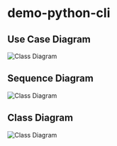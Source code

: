 # demo-python-cli

## Use Case Diagram

![Class Diagram](http://www.plantuml.com/plantuml/proxy?cache=no&fmt=svg&src=https://raw.githubusercontent.com/djvelimir/demo-python-cli/main/diagrams/UseCase.puml)

## Sequence Diagram

![Class Diagram](http://www.plantuml.com/plantuml/proxy?cache=no&fmt=svg&src=https://raw.githubusercontent.com/djvelimir/demo-python-cli/main/diagrams/Sequence.puml)

## Class Diagram

![Class Diagram](http://www.plantuml.com/plantuml/proxy?cache=no&fmt=svg&src=https://raw.githubusercontent.com/djvelimir/demo-python-cli/main/diagrams/Class.puml)
